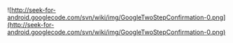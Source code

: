![http://seek-for-android.googlecode.com/svn/wiki/img/GoogleTwoStepConfirmation-0.png](http://seek-for-android.googlecode.com/svn/wiki/img/GoogleTwoStepConfirmation-0.png)
